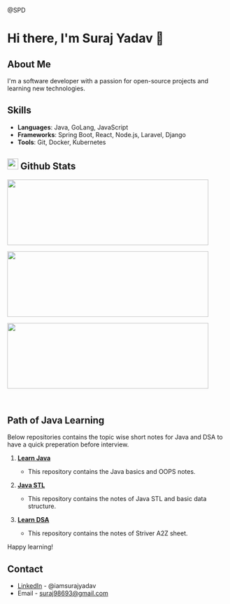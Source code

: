 @SPD

# Hi there, I'm Suraj Yadav 👋

## About Me
I'm a software developer with a passion for open-source projects and learning new technologies.

## Skills
- **Languages**: Java, GoLang, JavaScript
- **Frameworks**: Spring Boot, React, Node.js, Laravel, Django
- **Tools**: Git, Docker, Kubernetes

## <img src="https://media.giphy.com/media/iY8CRBdQXODJSCERIr/giphy.gif" width="25"> <b>Github Stats</b>

<p><img width="460" height="150" src="https://github-readme-stats.vercel.app/api?username=Suraj8108&theme=tokyonight&show_icons=true/460/300">

<p><img width="460" height="150" src="https://github-readme-stats.vercel.app/api/top-langs?username=Suraj8108&show_icons=true&locale=en&layout=compact&theme=tokyonight"/460/300"></p>

<p><img width="460" height="150" src="https://github-readme-streak-stats.herokuapp.com/?user=Suraj8108&theme=tokyonight&&fire=FF801F&currStreakNum=FFBE69&currStreakLabel=FFBE69"/460/300"></p>

<br>

## Path of Java Learning

Below repositories contains the topic wise short notes for Java and DSA to have a quick preperation before interview. 

1. [**Learn Java**](https://github.com/suraj8108/learnJava) 
   - This repository contains the Java basics and OOPS notes.

2. [**Java STL**](https://github.com/suraj8108/learnJavaSTL)
   - This repository contains the notes of Java STL and basic data structure.

3. [**Learn DSA**](https://github.com/suraj8108/learnDSA)
   - This repository contains the notes of Striver A2Z sheet.

Happy learning!

## Contact
- [LinkedIn](https://www.linkedin.com/in/iamsurajyadav) - @iamsurajyadav
- Email - suraj98693@gmail.com
